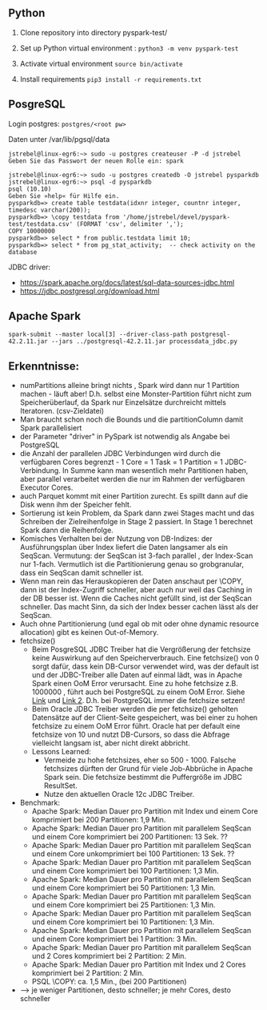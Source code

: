 ## Python

1. Clone repository into directory pyspark-test/

2. Set up Python virtual environment : 
`python3 -m venv pyspark-test`

3. Activate virtual environment `source bin/activate` 

2. Install requirements
`pip3 install -r requirements.txt `

## PosgreSQL
Login postgres: `postgres/<root pw>`

Daten unter /var/lib/pgsql/data

```{shell script}
jstrebel@linux-egr6:~> sudo -u postgres createuser -P -d jstrebel
Geben Sie das Passwort der neuen Rolle ein: spark

jstrebel@linux-egr6:~> sudo -u postgres createdb -O jstrebel pysparkdb
jstrebel@linux-egr6:~> psql -d pysparkdb
psql (10.10)
Geben Sie »help« für Hilfe ein.
pysparkdb=> create table testdata(idxnr integer, countnr integer, timedesc varchar(200));
pysparkdb=> \copy testdata from '/home/jstrebel/devel/pyspark-test/testdata.csv' (FORMAT 'csv', delimiter ',');
COPY 10000000
pysparkdb=> select * from public.testdata limit 10;
pysparkdb=> select * from pg_stat_activity;  -- check activity on the database
```

JDBC driver: 
- https://spark.apache.org/docs/latest/sql-data-sources-jdbc.html 
- https://jdbc.postgresql.org/download.html


## Apache Spark
```
spark-submit --master local[3] --driver-class-path postgresql-42.2.11.jar --jars ../postgresql-42.2.11.jar processdata_jdbc.py
```

## Erkenntnisse:
- numPartitions alleine bringt nichts , Spark wird dann nur 1 Partition machen - 
läuft aber! D.h. selbst eine Monster-Partition führt nicht zum Speicherüberlauf, da Spark 
nur Einzelsätze durchreicht mittels Iteratoren. (csv-Zieldatei)
- Man braucht schon noch die Bounds und die partitionColumn damit Spark parallelisiert
- der Parameter "driver" in PySpark ist notwendig als Angabe bei PostgreSQL
- die Anzahl der parallelen JDBC Verbindungen wird durch die verfügbaren Cores begrenzt - 
1 Core = 1 Task = 1 Partition = 1 JDBC-Verbindung. In Summe kann man wesentlich mehr Partitionen haben, aber parallel verarbeitet werden die nur im Rahmen der verfügbaren Executor Cores.
- auch Parquet kommt mit einer Partition zurecht. Es spillt dann auf die Disk wenn ihm der 
Speicher fehlt.
- Sortierung ist kein Problem, da Spark dann zwei Stages macht und das Schreiben der 
Zielreihenfolge in Stage 2 passiert. In Stage 1 berechnet Spark dann die Reihenfolge.
- Komisches Verhalten bei der Nutzung von DB-Indizes: der Ausführungsplan über Index liefert die Daten
langsamer als ein SeqScan. Vermutung: der SeqScan ist 3-fach parallel , der Index-Scan nur 1-fach. Vermutlich ist 
die Partitionierung genau so grobgranular, dass ein SeqScan damit schneller ist.
- Wenn man rein das Herauskopieren der Daten anschaut per \COPY, dann ist der Index-Zugriff schneller, 
aber auch nur weil das Caching in der DB besser ist. Wenn die Caches nicht gefüllt sind, ist der SeqScan schneller.
Das macht Sinn, da sich der Index besser cachen lässt als der SeqScan.
- Auch ohne Partitionierung (und egal ob mit oder ohne dynamic resource allocation) gibt 
es keinen Out-of-Memory.
- fetchsize()
  - Beim PosgreSQL JDBC Treiber hat die Vergrößerung der fetchsize keine Auswirkung auf den 
Speicherverbrauch. Eine fetchsize() von 0 sorgt dafür, dass kein DB-Cursor verwendet wird, was der default ist 
und der JDBC-Treiber alle Daten auf einmal lädt, was in Apache Spark einen OoM Error verursacht.
Eine zu hohe fetchsize z.B. 1000000 , führt auch bei PostgreSQL zu einem OoM Error. Siehe 
[Link](https://medium.com/@FranckPachot/oracle-postgres-jdbc-fetch-size-3012d494712) und [Link 2](https://recurrentnull.wordpress.com/2015/11/20/raising-the-fetch-size-good-or-bad-memory-management-in-oracle-jdbc-12c/). 
D.h. bei PostgreSQL immer die fetchsize setzen!
  - Beim Oracle JDBC Treiber werden die per fetchsize() geholten Datensätze auf der Client-Seite
  gespeichert, was bei einer zu hohen fetchsize zu einem OoM Error führt. Oracle hat per default 
  eine fetchsize von 10 und nutzt DB-Cursors, so dass die Abfrage vielleicht langsam ist, aber nicht 
  direkt abbricht.
  - Lessons Learned: 
    - Vermeide zu hohe fetchsizes, eher so 500 - 1000. Falsche fetchsizes dürften der Grund für
  viele Job-Abbrüche in Apache Spark sein. Die fetchsize bestimmt die Puffergröße im JDBC 
  ResultSet.
    - Nutze den aktuellen Oracle 12c JDBC Treiber.   
- Benchmark:
  - Apache Spark: Median Dauer pro Partition mit Index und einem Core komprimiert 
  bei 200 Partitionen: 1,9 Min. 
  - Apache Spark: Median Dauer pro Partition mit parallelem SeqScan und einem Core 
  komprimiert bei 200 Partitionen: 13 Sek. ??
  - Apache Spark: Median Dauer pro Partition mit parallelem SeqScan und einem Core 
  unkomprimiert bei 100 Partitionen: 13 Sek. ??
  - Apache Spark: Median Dauer pro Partition mit parallelem SeqScan und einem Core 
    komprimiert bei 100 Partitionen: 1,3 Min. 
  - Apache Spark: Median Dauer pro Partition mit parallelem SeqScan und einem Core 
  komprimiert bei 50 Partitionen: 1,3 Min.
  - Apache Spark: Median Dauer pro Partition mit parallelem SeqScan und einem Core 
    komprimiert bei 25 Partitionen: 1,3 Min.
  - Apache Spark: Median Dauer pro Partition mit parallelem SeqScan und einem Core 
  komprimiert bei 10 Partitionen: 1,3 Min.
  - Apache Spark: Median Dauer pro Partition mit parallelem SeqScan und einem Core 
    komprimiert bei 1 Partition: 3 Min.
  - Apache Spark: Median Dauer pro Partition mit parallelem SeqScan und 2 Cores 
    komprimiert bei 2 Partition: 2 Min.
  - Apache Spark: Median Dauer pro Partition mit Index und 2 Cores 
  komprimiert bei 2 Partition: 2 Min.
  - PSQL \COPY: ca. 1,5 Min., (bei 200 Partitionen)
- --> je weniger Partitionen, desto schneller; je mehr Cores, desto schneller
    
